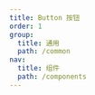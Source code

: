```yaml
---
title: Button 按钮
order: 1
group:
  title: 通用
  path: /common
nav:
  title: 组件
  path: /components
---
```


<code src="./demo/base.tsx"></code>

<API src="./index.tsx"></API>
